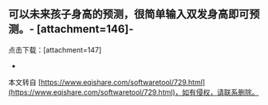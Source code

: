 可以未来孩子身高的预测，很简单输入双发身高即可预测。-
\[attachment=146\]-
-
点击下载：\[attachment=147\]

-

本文转自 [https://www.eqishare.com/softwaretool/729.html](https://www.eqishare.com/softwaretool/729.html)，如有侵权，请联系删除。